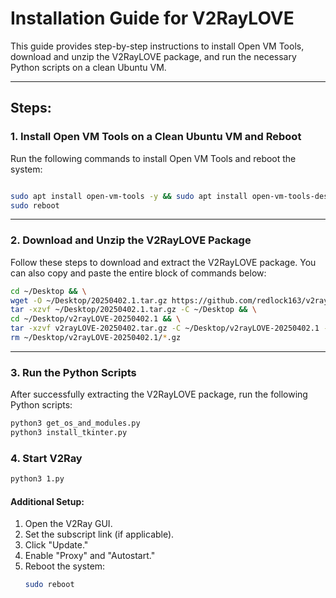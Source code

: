 # Installation Guide for V2RayLOVE

This guide provides step-by-step instructions to install Open VM Tools, download and unzip the V2RayLOVE package, and run the necessary Python scripts on a clean Ubuntu VM.

---

## Steps:

### 1. Install Open VM Tools on a Clean Ubuntu VM and Reboot
Run the following commands to install Open VM Tools and reboot the system:
```bash

sudo apt install open-vm-tools -y && sudo apt install open-vm-tools-desktop -y
sudo reboot
```

---

### 2. Download and Unzip the V2RayLOVE Package
Follow these steps to download and extract the V2RayLOVE package. You can also copy and paste the entire block of commands below:

```bash
cd ~/Desktop && \
wget -O ~/Desktop/20250402.1.tar.gz https://github.com/redlock163/v2rayLOVE/archive/refs/tags/20250402.1.tar.gz && \
tar -xzvf ~/Desktop/20250402.1.tar.gz -C ~/Desktop && \
cd ~/Desktop/v2rayLOVE-20250402.1 && \
tar -xzvf v2rayLOVE-20250402.tar.gz -C ~/Desktop/v2rayLOVE-20250402.1 --strip-components=1 && \
rm ~/Desktop/v2rayLOVE-20250402.1/*.gz
```

---

### 3. Run the Python Scripts
After successfully extracting the V2RayLOVE package, run the following Python scripts:

```bash
python3 get_os_and_modules.py
python3 install_tkinter.py
```

### 4. Start V2Ray
```bash
python3 1.py
```

#### Additional Setup:
1. Open the V2Ray GUI.
2. Set the subscript link (if applicable).
3. Click "Update."
4. Enable "Proxy" and "Autostart."
5. Reboot the system:
   ```bash
   sudo reboot
   ```
